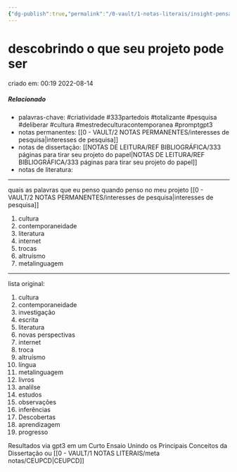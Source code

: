```yaml
---
{"dg-publish":true,"permalink":"/0-vault/1-notas-literais/insight-pensamento-e-meditacao/descobrindo-o-que-seu-projeto-pode-ser/","tags":["criatividade","333partedois","totalizante","pesquisa","deliberar","cultura","mestredeculturacontemporanea","promptgpt3"],"dgHomeLink":true,"dgShowLocalGraph":true,"dgShowFileTree":true,"dgEnableSearch":true}
---
```



# descobrindo o que seu projeto pode ser
criado em: 00:19 2022-08-14

##### Relacionado
- palavras-chave: #criatividade #333partedois #totalizante #pesquisa #deliberar #cultura #mestredeculturacontemporanea   #promptgpt3 
- notas permanentes: [[0 - VAULT/2 NOTAS PERMANENTES/interesses de pesquisa\|interesses de pesquisa]]
- notas de dissertação: [[NOTAS DE LEITURA/REF BIBLIOGRÁFICA/333 páginas para tirar seu projeto do papel\|NOTAS DE LEITURA/REF BIBLIOGRÁFICA/333 páginas para tirar seu projeto do papel]]
- notas de literatura: 
---
quais as palavras que eu penso quando penso no meu projeto [[0 - VAULT/2 NOTAS PERMANENTES/interesses de pesquisa\|interesses de pesquisa]]
1. cultura
2. contemporaneidade
3. literatura
4. internet
5. trocas
6. altruísmo
7. metalinguagem
---
lista original:

1. cultura
2. contemporaneidade
3. investigação
4. escrita
5. literatura
6. novas perspectivas
7. internet
8. troca
9. altruísmo
10. língua
11. metalinguagem
12. livros
13. analilse
14. estudos
15. observações
16. inferências
17. Descobertas
18. aprendizagem
19. progresso

Resultados via gpt3 em um Curto Ensaio Unindo os Principais Conceitos da Dissertação ou [[0 - VAULT/1 NOTAS LITERAIS/meta notas/CEUPCD\|CEUPCD]]